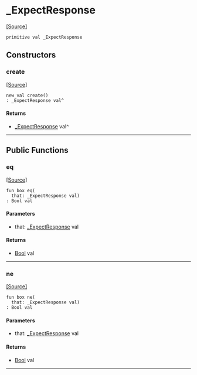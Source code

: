 # _ExpectResponse
<span class="source-link">[[Source]](src/http/http_parser.md#L9)</span>
```pony
primitive val _ExpectResponse
```

## Constructors

### create
<span class="source-link">[[Source]](src/http/http_parser.md#L9)</span>


```pony
new val create()
: _ExpectResponse val^
```

#### Returns

* [_ExpectResponse](http-_ExpectResponse.md) val^

---

## Public Functions

### eq
<span class="source-link">[[Source]](src/http/http_parser.md#L10)</span>


```pony
fun box eq(
  that: _ExpectResponse val)
: Bool val
```
#### Parameters

*   that: [_ExpectResponse](http-_ExpectResponse.md) val

#### Returns

* [Bool](builtin-Bool.md) val

---

### ne
<span class="source-link">[[Source]](src/http/http_parser.md#L10)</span>


```pony
fun box ne(
  that: _ExpectResponse val)
: Bool val
```
#### Parameters

*   that: [_ExpectResponse](http-_ExpectResponse.md) val

#### Returns

* [Bool](builtin-Bool.md) val

---

